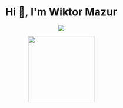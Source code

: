<h1 align="center">Hi 👋, I'm Wiktor Mazur</h1>

<p align="center">
  <a href="https://skillicons.dev">
    <img src="https://skillicons.dev/icons?i=react,css" />
  </a>
</p>

<p align="center">
  <img height="180em" src="https://github-readme-stats.vercel.app/api?username=ZegarekPL&theme=noctis_minimus&show_icons=true" />
  <!--<img height="180em" src="https://github-readme-stats.vercel.app/api/top-langs/?username=ZegarekPL&theme=noctis_minimus&layout=compact" />-->
</p>
